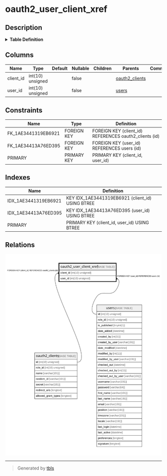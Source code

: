 # oauth2_user_client_xref

## Description

<details>
<summary><strong>Table Definition</strong></summary>

```sql
CREATE TABLE `oauth2_user_client_xref` (
  `client_id` int(10) unsigned NOT NULL,
  `user_id` int(10) unsigned NOT NULL,
  PRIMARY KEY (`client_id`,`user_id`),
  KEY `IDX_1AE3441319EB6921` (`client_id`),
  KEY `IDX_1AE34413A76ED395` (`user_id`),
  CONSTRAINT `FK_1AE3441319EB6921` FOREIGN KEY (`client_id`) REFERENCES `oauth2_clients` (`id`) ON DELETE CASCADE,
  CONSTRAINT `FK_1AE34413A76ED395` FOREIGN KEY (`user_id`) REFERENCES `users` (`id`) ON DELETE CASCADE
) ENGINE=InnoDB DEFAULT CHARSET=utf8mb4 COLLATE=utf8mb4_unicode_ci ROW_FORMAT=DYNAMIC
```

</details>

## Columns

| Name | Type | Default | Nullable | Children | Parents | Comment |
| ---- | ---- | ------- | -------- | -------- | ------- | ------- |
| client_id | int(10) unsigned |  | false |  | [oauth2_clients](oauth2_clients.md) |  |
| user_id | int(10) unsigned |  | false |  | [users](users.md) |  |

## Constraints

| Name | Type | Definition |
| ---- | ---- | ---------- |
| FK_1AE3441319EB6921 | FOREIGN KEY | FOREIGN KEY (client_id) REFERENCES oauth2_clients (id) |
| FK_1AE34413A76ED395 | FOREIGN KEY | FOREIGN KEY (user_id) REFERENCES users (id) |
| PRIMARY | PRIMARY KEY | PRIMARY KEY (client_id, user_id) |

## Indexes

| Name | Definition |
| ---- | ---------- |
| IDX_1AE3441319EB6921 | KEY IDX_1AE3441319EB6921 (client_id) USING BTREE |
| IDX_1AE34413A76ED395 | KEY IDX_1AE34413A76ED395 (user_id) USING BTREE |
| PRIMARY | PRIMARY KEY (client_id, user_id) USING BTREE |

## Relations

![er](oauth2_user_client_xref.svg)

---

> Generated by [tbls](https://github.com/k1LoW/tbls)
